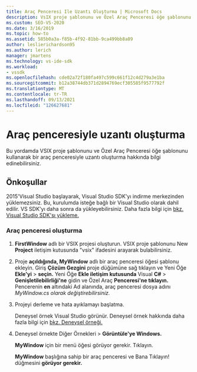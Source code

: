 ```yaml
---
title: Araç Penceresi Ile Uzantı Oluşturma | Microsoft Docs
description: VsIX proje şablonunu ve Özel Araç Penceresi öğe şablonunu kullanarak bir araç penceresiyle uzantı oluşturma hakkında bilgi edinebilirsiniz.
ms.custom: SEO-VS-2020
ms.date: 3/16/2019
ms.topic: how-to
ms.assetid: 585b0a3a-f85b-4f92-81bb-9ca499bb8a89
author: leslierichardson95
ms.author: lerich
manager: jmartens
ms.technology: vs-ide-sdk
ms.workload:
- vssdk
ms.openlocfilehash: cde02a72f180fa497c599c661f12c4d279a3e1ba
ms.sourcegitcommit: b12a38744db371d2894769ecf305585f9577792f
ms.translationtype: MT
ms.contentlocale: tr-TR
ms.lasthandoff: 09/13/2021
ms.locfileid: "126627681"
---
```

# <a name="create-an-extension-with-a-tool-window"></a>Araç penceresiyle uzantı oluşturma

Bu yordamda VSIX proje şablonunu ve Özel  Araç Penceresi öğe şablonunu kullanarak bir araç penceresiyle uzantı oluşturma hakkında bilgi edinebilirsiniz.

## <a name="prerequisites"></a>Önkoşullar

 2015'Visual Studio başlayarak, Visual Studio SDK'yı indirme merkezinden yüklemezsiniz. Bu, kurulumda isteğe bağlı bir Visual Studio olarak dahil edilir. VS SDK'yı daha sonra da yükleyebilirsiniz. Daha fazla bilgi için [bkz. Visual Studio SDK'sı yükleme.](../extensibility/installing-the-visual-studio-sdk.md)

### <a name="create-a-tool-window"></a>Araç penceresi oluşturma

1. **FirstWindow** adlı bir VSIX projesi oluşturun. VSIX proje şablonunu New **Project** iletişim kutusunda "vsix" ifadesini arayarak bulabilirsiniz.

2. Proje **açıldığında, MyWindow** adlı bir araç penceresi öğesi şablonu ekleyin. Giriş **Çözüm Gezgini** proje düğümüne sağ tıklayın ve Yeni Öğe **Ekle'yi**  >  **seçin.** Yeni Öğe **Ekle iletişim kutusunda** Visual **C#**  >  **Genişletilebilirliği'ne** gidin ve Özel Araç **Penceresi'ne tıklayın.** Pencerenin **en** altındaki Ad alanında, araç penceresi dosya adını *MyWindow.cs olarak değiştirebilirsiniz.*

3. Projeyi derleme ve hata ayıklamayı başlatma.

   Deneysel örnek Visual Studio görünür. Deneysel örnek hakkında daha fazla bilgi için [bkz. Deneysel örneği.](../extensibility/the-experimental-instance.md)

4. Deneysel örnekte Diğer Örnekleri   >  **Görüntüle'ye Windows.**

   **MyWindow** için bir menü öğesi görüyor gerekir. Tıklayın.

   **MyWindow** başlığına sahip bir araç penceresi ve Bana Tıklayın! düğmesini **görüyor gerekir.**
